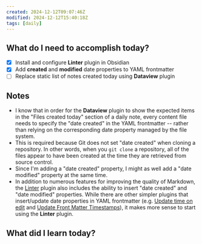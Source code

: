 ```yaml
---
created: 2024-12-12T09:07:46Z
modified: 2024-12-12T15:40:18Z
tags: [daily]
---
```


## What do I need to accomplish today?

- [x] Install and configure **Linter** plugin in Obsidian
- [x] Add **created** and **modified** date properties to YAML frontmatter
- [ ] Replace static list of notes created today using **Dataview** plugin

## Notes

- I know that in order for the **Dataview** plugin to show the expected items in the "Files created today" section of a daily note, every content file needs to specify the "date created" in the YAML frontmatter -- rather than relying on the corresponding date property managed by the file system.
- This is required because Git does not set "date created" when cloning a repository. In other words, when you `git clone` a repository, all of the files appear to have been created at the time they are retrieved from source control.
- Since I'm adding a "date created" property, I might as well add a "date modified" property at the same time.
- In addition to numerous features for improving the quality of Markdown, the [Linter](https://platers.github.io/obsidian-linter/) plugin also includes the ability to insert "date created" and "date modified" properties. While there are other simpler plugins that insert/update date properties in YAML frontmatter (e.g. [Update time on edit](https://github.com/beaussan/update-time-on-edit-obsidian) and [Update Front Matter Timestamps](https://github.com/lighthousedino/obsidian-front-matter-timestamps)), it makes more sense to start using the **Linter** plugin.

## What did I learn today?
